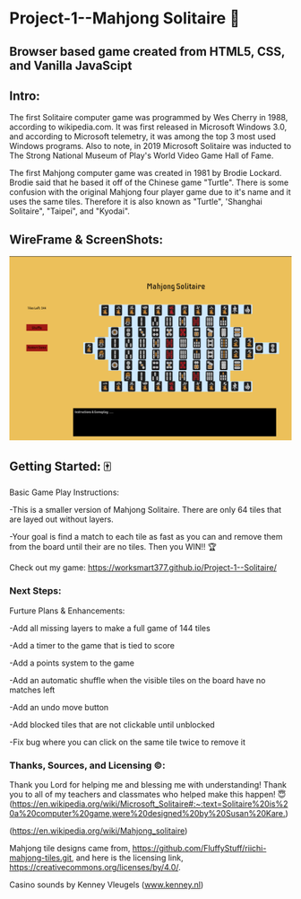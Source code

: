 # Project-1--Mahjong Solitaire :turtle:

## Browser based game created from HTML5, CSS, and Vanilla JavaScipt

## Intro:

The first Solitaire computer game was programmed by Wes Cherry in 1988, according to wikipedia.com. It was first released in Microsoft Windows 3.0, and according to Microsoft telemetry, it was among the top 3 most used Windows programs. Also to note, in 2019 Microsoft Solitaire was inducted to The Strong National Museum of Play's World Video Game Hall of Fame. 

The first Mahjong computer game was created in 1981 by Brodie Lockard. Brodie said that he based it off of the Chinese game "Turtle". There is some confusion with the original Mahjong four player game due to it's name and it uses the same tiles. Therefore it is also known as "Turtle", 'Shanghai Solitaire", "Taipei", and "Kyodai".

## WireFrame & ScreenShots:

![WireFrame Screenshot](/images/Mahjong-Wireframe.png)


## Getting Started: 🀄

Basic Game Play Instructions:

-This is a smaller version of Mahjong Solitaire. There are only 64 tiles that are layed out without layers. 

-Your goal is find a match to each tile as fast as you can and remove them from the board until their are no tiles. Then you WIN!!  :trophy:

Check out my game:
<https://worksmart377.github.io/Project-1--Solitaire/>



### Next Steps: 

Furture Plans & Enhancements:

-Add all missing layers to make a full game of 144 tiles

-Add a timer to the game that is tied to score

-Add a points system to the game

-Add an automatic shuffle when the visible tiles on the board have no matches left

-Add an undo move button

-Add blocked tiles that are not clickable until unblocked

-Fix bug where you can click on the same tile twice to remove it

### Thanks, Sources, and Licensing ©:

Thank you Lord for helping me and blessing me with understanding!
Thank you to all of my teachers and classmates who helped make this happen! 😇
(<https://en.wikipedia.org/wiki/Microsoft_Solitaire#:~:text=Solitaire%20is%20a%20computer%20game,were%20designed%20by%20Susan%20Kare.>)

(<https://en.wikipedia.org/wiki/Mahjong_solitaire>)

Mahjong tile designs came from,
<https://github.com/FluffyStuff/riichi-mahjong-tiles.git>, and here is the licensing link, <https://creativecommons.org/licenses/by/4.0/>.

Casino sounds by Kenney Vleugels (www.kenney.nl)

